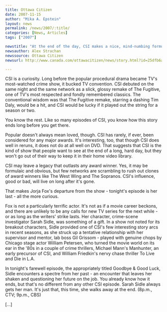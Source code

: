 ```yaml
---
title: Ottawa Citizen
date: 2007-11-15
author: "Mika A. Epstein"
layout: news
permalink: /news/2007/:title/
categories: [News, Articles]
tags: ["2007"]

newstitle: "At the end of the day, CSI makes a nice, mind-numbing formula  "
newsauthor: Alex Strachan
newssource: Ottawa Citizen
newsurl: http://www.canada.com/ottawacitizen/news/story.html?id=25dfb6a3-be7e-41f4-aa93-f7a77848176b

---
```

CSI is a curiosity. Long before the popular procedural drama became TV's most-watched crime show, it bucked TV convention. CSI debuted on the same night and the same network as a slick, glossy remake of The Fugitive, one of TV's most respected and fondly remembered classics. The conventional wisdom was that The Fugitive remake, starring a dashing Tim Daly, would be a hit, and CSI would be lucky if it played out the string for a season or two.

You know the rest. Like so many episodes of CSI, you know how this story ends long before you get there.

Popular doesn't always mean loved, though. CSI has rarely, if ever, been considered for any major awards. It's interesting, too, that though CSI does well in reruns, it does not do at all well on DVD. That suggests that CSI is the kind of show that people want to see at the end of a long, hard day, but they won't go out of their way to keep it in their home video library.

CSI may leave a legacy that outlasts any award winner. Yes, it may be formulaic and obvious, but few networks are scrambling to rush out clones of award winners like The West Wing and The Sopranos. CSI's influence, good or bad, will live on long after it's gone.

That makes Jorja Fox's departure from the show - tonight's episode is her last - all the more curious.

Fox is not a particularly terrific actor. It's not as if a movie career beckons, and there are unlikely to be any calls for new TV series for the next while - or as long as the writers' strike lasts. Her character, crime-scene investigator Sarah Sidle, was something of a gift. In a show not noted for its breakout characters, Sidle provided one of CSI's few interesting story arcs in recent seasons, as she struck up a tentative relationship with her supervisor and mentor, lab boss Gil Grissom - played with genuine chops by Chicago stage actor William Petersen, who turned the movie world on its ear in the '80s in a couple of crime thrillers, Michael Mann's Manhunter, an early precursor of CSI, and William Friedkin's nervy chase thriller To Live and Die in L.A.

In tonight's farewell episode, the appropriately titled Goodbye & Good Luck, Sidle encounters a spectre from her past - an encounter that leaves her shaken and questioning her future on the job. You already know how it ends, but that's no different from any other CSI episode. Sarah Sidle always gets her man. It's just that, this time, she walks away at the end. (8p.m., CTV; 9p.m., CBS)

[...]

